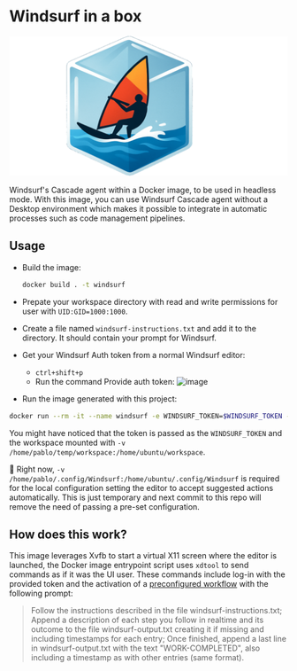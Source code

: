 # Windsurf in a box

![logo](./logo/logo-gh.png)

Windsurf's Cascade agent within a Docker image, to be used in headless mode. With this image, you can use Windsurf Cascade agent without a Desktop environment which makes it possible to integrate in automatic processes such as code management pipelines. 

## Usage

- Build the image:
  ```bash
  docker build . -t windsurf
  ```
  
- Prepate your workspace directory with read and write permissions for user with `UID:GID=1000:1000`.
- Create a file named `windsurf-instructions.txt` and add it to the directory. It should contain your prompt for Windsurf.
- Get your Windsurf Auth token from a normal Windsurf editor:
  - `ctrl+shift+p`
  - Run the command Provide auth token:
![image](https://github.com/user-attachments/assets/02d383dd-30c8-4665-b3eb-ee083747cecb)
  
- Run the image generated with this project:

```bash
docker run --rm -it --name windsurf -e WINDSURF_TOKEN=$WINDSURF_TOKEN -v /home/pablo/.config/Windsurf:/home/ubuntu/.config/Windsurf -v /home/pablo/temp/workspace:/home/ubuntu/workspace windsurf bash
```

You might have noticed that the token is passed as the `WINDSURF_TOKEN` and the workspace mounted with `-v /home/pablo/temp/workspace:/home/ubuntu/workspace`.

🚧 Right now, `-v /home/pablo/.config/Windsurf:/home/ubuntu/.config/Windsurf` is required for the local configuration setting the editor to accept suggested actions automatically. This is just temporary and next commit to this repo will remove the need of passing a pre-set configuration.

## How does this work? 

This image leverages Xvfb to start a virtual X11 screen where the editor is launched, the Docker image entrypoint script uses `xdtool` to send commands as if it was the UI user. These commands include log-in with the provided token and the activation of a [preconfigured workflow](https://github.com/pfcoperez/windsurfinabox/blob/main/src/workflows/entry-workflow.md) with the following prompt:

> Follow the instructions described in the file windsurf-instructions.txt; Append a description of each step you follow in realtime and its outcome to the file windsurf-output.txt creating it if missing and including timestamps for each entry; Once finished, append a last line in windsurf-output.txt with the text "WORK-COMPLETED", also including a timestamp as with other entries (same format).
